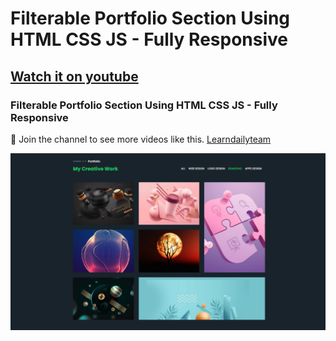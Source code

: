 # Filterable Portfolio Section Using HTML CSS JS - Fully Responsive 
## [Watch it on youtube](https://youtu.be/LWJ1n6C6cqU)
### Filterable Portfolio Section Using HTML CSS JS - Fully Responsive


💙 Join the channel to see more videos like this. [Learndailyteam](https://www.youtube.com/c/Learndailyteam)

![preview img](https://github.com/Rahulfordev/portfolio-section/blob/main/images/portfolio%20section.png)

